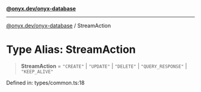 [**@onyx.dev/onyx-database**](../README.md)

***

[@onyx.dev/onyx-database](../globals.md) / StreamAction

# Type Alias: StreamAction

> **StreamAction** = `"CREATE"` \| `"UPDATE"` \| `"DELETE"` \| `"QUERY_RESPONSE"` \| `"KEEP_ALIVE"`

Defined in: types/common.ts:18
